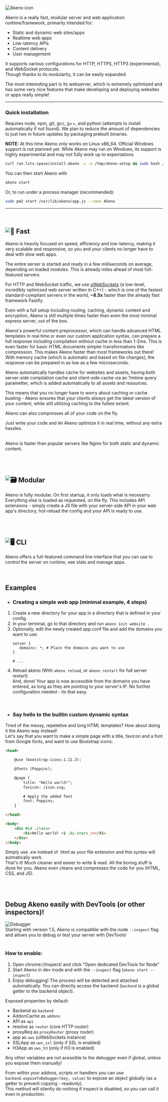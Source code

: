 <img src="https://github.com/user-attachments/assets/4fdca083-82db-4682-97b6-40e915194134" alt="Akeno icon"> <br>

Akeno is a really fast, modular server and web application runtime/framework, primarily intended for:<br>
- Static and dynamic web sites/apps
- Realtime web apps
- Low-latency APIs
- Content delivery
- User management

It supports various configurations for HTTP, HTTPS, HTTP3 (experimental), and WebSocket protocols.<br>
Though thanks to its modularity, it can be easily expanded.


The most interesting part is its webserver, which is extremely optimized and has some very nice features that make developing and deploying websites or apps really simple!


---
### Quick installation
Requires node, npm, git, gcc, g++, and python (attempts to install automatically if not found). We plan to reduce the amount of dependencies to just two in future updates by packaging prebuilt binaries.<br>

**NOTE:** At this time Akeno only works on Linux x86_64. Official Windows support is not planned yet. While Akeno may run on Windows, its support is highly experimental and may not fully work up to expectations.<br>
```sh
curl run.lstv.space/install-akeno -s -o /tmp/akeno-setup && sudo bash /tmp/akeno-setup
```
You can then start Akeno with
```sh
akeno start
```
Or, to run under a process manager (recommended):
```sh
sudo pm2 start /usr/lib/akeno/app.js --name Akeno
```

---
<br>

![🚀 Fast](https://github.com/the-lstv/Akeno/assets/62482747/d7f3466c-c833-4fca-a57b-e93f7aca0882)
---

Akeno is heavily focused on speed, efficiency and low-latency, making it very scalable and responsive, so you and your clients no longer have to deal with slow web apps.

The entire server is started and ready in a few milliseconds on average, depending on loaded modules. This is already miles ahead of most full-featured servers.

For HTTP and WebSocket traffic, we use [uWebSockets](https://github.com/uNetworking/uWebSockets.js) (a low-level, incredibly optimized web server written in C++) - which is one of the fastest standard-compliant servers in the world, **~8.5x** faster than the already fast framework Fastify.

Even with a full setup including routing, caching, dynamic content and encryption, Akeno is still multiple times faster than even the most minimal express server, out of the box.

Akeno's powerful content preprocessor, which can handle advanced HTML templates in real time or even our custom application syntax, can prepare a full response including compilation without cache in less than 1-2ms. This is even faster for basic HTML documents simpler transformations like compression.
This makes Akeno faster than most frameworks out there!
With memory cache (which is automatic and based on file changes), the response can be prepared in as low as a few microseconds.

Akeno automatically handles cache for websites and assets, having both server-side compilation cache and client-side cache via an ?mtime query parametter, which is added automatically to all assets and resources.

This means that you no longer have to worry about caching or cache busting - Akeno ensures that your clients always get the latest version of your content, while still utilizing caching to the fullest extent.

Akeno can also compresses all of your code on the fly.<br>

Just write your code and let Akeno optimize it in real time, without any extra hassles.<br><br>

Akeno is faster than popular servers like Nginx for both static and dynamic content.<br>


<br><br>


![🗃️ Modular](https://github.com/the-lstv/Akeno/assets/62482747/dceb9b55-d46d-468b-9338-95369bb568d7)
---
Akeno is fully modular. On first startup, it only loads what is necesarry. Everything else is loaded as requested, on the fly.
This includes API extensions - simply create a JS file with your server-side API in your web app's directory, hot-reload the config and your API is ready to use.


<br><br>


![🖥️ CLI](https://github.com/the-lstv/Akeno/assets/62482747/924f2a21-91f4-4a42-9c22-bbe25f44ec48)
---
Akeno offers a full-featured command line interface that you can use to control the server on runtime, see stats and manage apps.

<br>

## Examples
- ### Creating a simple web app (minimal example, 4 steps)
1. Create a new directory for your app in a directory that is defined in your config.
2. In your terminal, go to that directory and run `akeno init website .`
3. Optionally, edit the newly created app.conf file and add the domains you want to use:
   ```nginx
   server {
      domains: *; # Place the domains you want to use
   }

   # ...
   ```
4. Reload akeno (With `akeno reload`, or `akeno restart` for full server restart)<br>
And, done! Your app is now accessible from the domains you have entered, as long as they are pointing to your server's IP. No further configuration needed - its that easy.


<br>


- ### Say hello to the builtin custom dynamic syntax
Tired of the messy, repetetive and long HTML templates? How about doing it the Akeno way instead!<br>
Let's say that you want to make a simple page with a title, favicon and a font from Google fonts, and want to use Bootstrap icons:
```html
<head>

    @use (bootstrap-icons:1.11.3);

    @fonts (Poppins);

    @page {
        title: "Hello world!";
        favicon: /icon.svg;

        # Apply the added font
        font: Poppins;
    }

</head>

<body>
    <div #id .class>
        <h1>Hello world! <i .bi-stars /></h1>
    </div>
</body>
```
Simply use .xw instead of .html as your file extension and this syntax will autmatically work.<br>
That's it! Much cleaner and easier to write & read. All the boring stuff is done for you. Akeno even cleans and compresses the code for you (HTML, CSS, and JS).
<br>



<br><br>
## Debug Akeno easily with DevTools (or other inspectors)! 
![Debugger](https://github.com/user-attachments/assets/c659ef12-eb18-4679-a94c-6bc1f7ff4bbd) <br>
Starting with version 1.5, Akeno is compatible with the node `--inspect` flag and allows you to debug or test your server with DevTools!<br><br>
### How to enable:
1. Open chrome://inspect/ and click "Open dedicated DevTools for Node"
2. Start Akeno in dev mode and with the `--inspect` flag (`akeno start --inspect`)
3. Enjoy debugging! The process will be detected and attached automatically. You can directly access the backend (`backend` is a global getter to the backend object).

Exposed properties by default:
- Backend as `backend`
- AddonCache as `addons`
- API as `api`
- resolve as `router` (core HTTP router)
- proxyReq as `proxyRouter` (proxy router)
- app as `uws` (uWebSockets instance)
- SSLApp as `uws_ssl` (only if SSL is enabled)<br>
- H3App as `uws_h3` (only if H3 is enabled)<br>

Any other variables are *not* acessible to the debugger even if global, unless you expose them manually!<br>

From within your addons, scripts or handlers you can use `backend.exposeToDebugger(key, value)` to expose an object globally (as a getter to prevent copying - readonly).<br>
This method will silently do nothing if inspect is disabled, so you can call it even in production.
